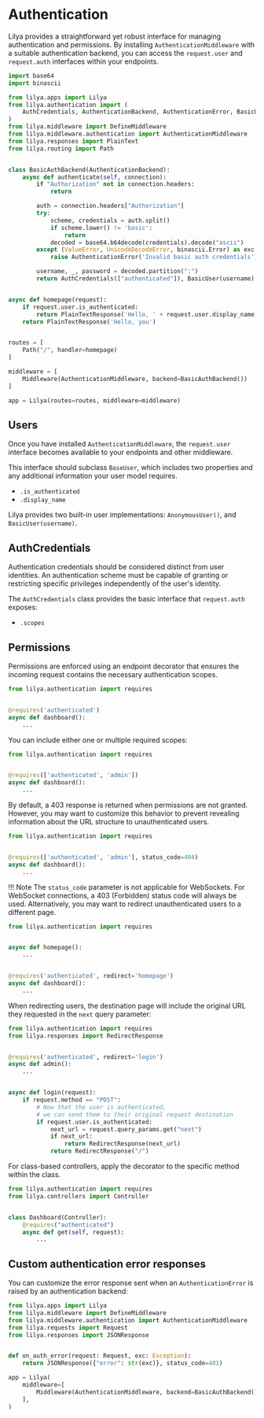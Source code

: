 # Authentication

Lilya provides a straightforward yet robust interface for managing authentication and permissions. 
By installing `AuthenticationMiddleware` with a suitable authentication backend, you can access the `request.user` and `request.auth`
interfaces within your endpoints.


```python
import base64
import binascii

from lilya.apps import Lilya
from lilya.authentication import (
    AuthCredentials, AuthenticationBackend, AuthenticationError, BasicUser
)
from lilya.middleware import DefineMiddleware
from lilya.middleware.authentication import AuthenticationMiddleware
from lilya.responses import PlainText
from lilya.routing import Path


class BasicAuthBackend(AuthenticationBackend):
    async def authenticate(self, connection):
        if "Authorization" not in connection.headers:
            return

        auth = connection.headers["Authorization"]
        try:
            scheme, credentials = auth.split()
            if scheme.lower() != 'basic':
                return
            decoded = base64.b64decode(credentials).decode("ascii")
        except (ValueError, UnicodeDecodeError, binascii.Error) as exc:
            raise AuthenticationError('Invalid basic auth credentials')

        username, _, password = decoded.partition(":")
        return AuthCredentials(["authenticated"]), BasicUser(username)


async def homepage(request):
    if request.user.is_authenticated:
        return PlainTextResponse('Hello, ' + request.user.display_name)
    return PlainTextResponse('Hello, you')


routes = [
    Path("/", handler=homepage)
]

middleware = [
    Middleware(AuthenticationMiddleware, backend=BasicAuthBackend())
]

app = Lilya(routes=routes, middleware=middleware)
```

## Users

Once you have installed `AuthenticationMiddleware`, the `request.user` interface becomes 
available to your endpoints and other middleware.

This interface should subclass `BaseUser`, which includes two properties and any additional information your user model requires.

* `.is_authenticated`
* `.display_name`

Lilya provides two built-in user implementations: `AnonymousUser()`,
and `BasicUser(username)`.

## AuthCredentials

Authentication credentials should be considered distinct from user identities.
An authentication scheme must be capable of granting or restricting specific privileges independently of the user's identity.

The `AuthCredentials` class provides the basic interface that `request.auth`
exposes:

* `.scopes`

## Permissions

Permissions are enforced using an endpoint decorator that ensures the incoming request contains the necessary authentication scopes.

```python
from lilya.authentication import requires


@requires('authenticated')
async def dashboard():
    ...
```

You can include either one or multiple required scopes:

```python
from lilya.authentication import requires


@requires(['authenticated', 'admin'])
async def dashboard():
    ...
```

By default, a 403 response is returned when permissions are not granted. However, you may want to customize this behavior to prevent revealing information about the URL structure to unauthenticated users.

```python
from lilya.authentication import requires


@requires(['authenticated', 'admin'], status_code=404)
async def dashboard():
    ...
```

!!! Note
    The `status_code` parameter is not applicable for WebSockets. For WebSocket connections, a 403 (Forbidden) status code will always be used.
    Alternatively, you may want to redirect unauthenticated users to a different page.

```python
from lilya.authentication import requires


async def homepage():
    ...


@requires('authenticated', redirect='homepage')
async def dashboard():
    ...
```

When redirecting users, the destination page will include the original URL they requested in the `next` query parameter:

```python
from lilya.authentication import requires
from lilya.responses import RedirectResponse


@requires('authenticated', redirect='login')
async def admin():
    ...


async def login(request):
    if request.method == "POST":
        # Now that the user is authenticated,
        # we can send them to their original request destination
        if request.user.is_authenticated:
            next_url = request.query_params.get("next")
            if next_url:
                return RedirectResponse(next_url)
            return RedirectResponse("/")
```

For class-based controllers, apply the decorator to the specific method within the class.

```python
from lilya.authentication import requires
from lilya.controllers import Controller


class Dashboard(Controller):
    @requires("authenticated")
    async def get(self, request):
        ...
```

## Custom authentication error responses

You can customize the error response sent when an `AuthenticationError` is raised by an authentication backend:

```python
from lilya.apps import Lilya
from lilya.middleware import DefineMiddleware
from lilya.middleware.authentication import AuthenticationMiddleware
from lilya.requests import Request
from lilya.responses import JSONResponse


def on_auth_error(request: Request, exc: Exception):
    return JSONResponse({"error": str(exc)}, status_code=401)

app = Lilya(
    middleware=[
        Middleware(AuthenticationMiddleware, backend=BasicAuthBackend(), on_error=on_auth_error),
    ],
)
```